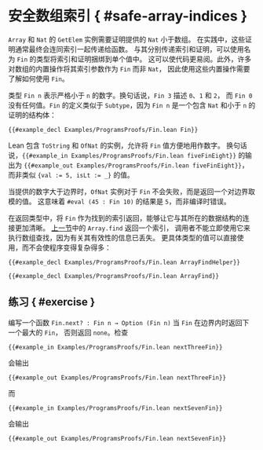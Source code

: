<!--
# Safe Array Indices
-->

# 安全数组索引 { #safe-array-indices }

<!--
The `GetElem` instance for `Array` and `Nat` requires a proof that the provided `Nat` is smaller than the array.
In practice, these proofs often end up being passed to functions along with the indices.
Rather than passing an index and a proof separately, a type called `Fin` can be used to bundle up the index and the proof into a single value.
This can make code easier to read.
Additionally, many of the built-in operations on arrays take their index arguments as `Fin` rather than as `Nat`, so using these built-in operations requires understanding how to use `Fin`.
-->

`Array` 和 `Nat` 的 `GetElem` 实例需要证明提供的 `Nat` 小于数组。
在实践中，这些证明通常最终会连同索引一起传递给函数。
与其分别传递索引和证明，可以使用名为 `Fin` 的类型将索引和证明捆绑到单个值中。
这可以使代码更易阅。此外，许多对数组的内置操作将其索引参数作为 `Fin` 而非 `Nat`，
因此使用这些内置操作需要了解如何使用 `Fin`。

<!--
The type `Fin n` represents numbers that are strictly less than `n`.
In other words, `Fin 3` describes `0`, `1`, and `2`, while `Fin 0` has no values at all.
The definition of `Fin` resembles `Subtype`, as a `Fin n` is a structure that contains a `Nat` and a proof that it is less than `n`:
-->

类型 `Fin n` 表示严格小于 `n` 的数字。换句话说，`Fin 3` 描述 `0`、`1` 和 `2`，
而 `Fin 0` 没有任何值。`Fin` 的定义类似于 `Subtype`，因为 `Fin n` 是一个包含 `Nat`
和小于 `n` 的证明的结构体：

```lean
{{#example_decl Examples/ProgramsProofs/Fin.lean Fin}}
```

<!--
Lean includes instances of `ToString` and `OfNat` that allow `Fin` values to be conveniently used as numbers.
In other words, the output of `{{#example_in Examples/ProgramsProofs/Fin.lean fiveFinEight}}` is `{{#example_out Examples/ProgramsProofs/Fin.lean fiveFinEight}}`, rather than something like `{val := 5, isLt := _}`.
-->

Lean 包含 `ToString` 和 `OfNat` 的实例，允许将 `Fin` 值方便地用作数字。
换句话说，`{{#example_in Examples/ProgramsProofs/Fin.lean fiveFinEight}}`
的输出为 `{{#example_out Examples/ProgramsProofs/Fin.lean fiveFinEight}}`，
而非类似 `{val := 5, isLt := _}` 的值。

<!--
Instead of failing when the provided number is larger than the bound, the `OfNat` instance for `Fin` returns a value modulo the bound.
This means that `{{#example_in Examples/ProgramsProofs/Fin.lean finOverflow}}` results in `{{#example_out Examples/ProgramsProofs/Fin.lean finOverflow}}` rather than a compile-time error.
-->

当提供的数字大于边界时，`OfNat` 实例对于 `Fin` 不会失败，而是返回一个对边界取模的值。
这意味着 `#eval (45 : Fin 10)` 的结果是 `5`，而非编译时错误。

<!--
In a return type, a `Fin` returned as a found index makes its connection to the data structure in which it was found more clear.
The `Array.find` in the [previous section](./arrays-termination.md#proving-termination) returns an index that the caller cannot immediately use to perform lookups into the array, because the information about its validity has been lost.
A more specific type results in a value that can be used without making the program significantly more complicated:
-->

在返回类型中，将 `Fin` 作为找到的索引返回，能够让它与其所在的数据结构的连接更加清晰。
[上一节](./arrays-termination.md#proving-termination)中的 `Array.find` 返回一个索引，
调用者不能立即使用它来执行数组查找，因为有关其有效性的信息已丢失。
更具体类型的值可以直接使用，而不会使程序变得复杂得多：

```lean
{{#example_decl Examples/ProgramsProofs/Fin.lean ArrayFindHelper}}

{{#example_decl Examples/ProgramsProofs/Fin.lean ArrayFind}}
```

<!--
## Exercise
-->

## 练习 { #exercise }

<!--
Write a function `Fin.next? : Fin n → Option (Fin n)` that returns the next largest `Fin` when it would be in bounds, or `none` if not.
Check that
-->

编写一个函数 `Fin.next? : Fin n → Option (Fin n)` 当 `Fin` 在边界内时返回下一个最大的 `Fin`，
否则返回 `none`。检查

```lean
{{#example_in Examples/ProgramsProofs/Fin.lean nextThreeFin}}
```

<!--
outputs
-->

会输出

```output info
{{#example_out Examples/ProgramsProofs/Fin.lean nextThreeFin}}
```

<!--
and that
-->

而

```lean
{{#example_in Examples/ProgramsProofs/Fin.lean nextSevenFin}}
```

<!--
outputs
-->

会输出

```output info
{{#example_out Examples/ProgramsProofs/Fin.lean nextSevenFin}}
```